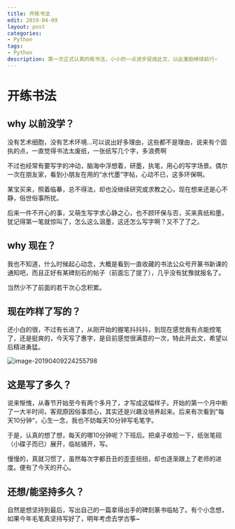 ```yaml
---
title: 开练书法
edit: 2019-04-09
layout: post
categories:
- Python
tags:
- Python
description: 第一次正式认真的练书法，小小的一点进步促成此文，以此激励继续前行~
---
```


# 开练书法

## why 以前没学？

没有艺术细胞，没有艺术环境...可以说出好多理由，这些都不是理由，说来有个固执的点，一直觉得书法太废纸，一张纸写几个字，多浪费啊

不过也经常有要写字的冲动，脑海中浮想着，研墨，执笔，用心的写字场景。偶尔一次在朋友家，看到小朋友在用的“水代墨”字帖，心动不已，这多环保啊。

某宝买来，照着临摹，总不得法，却也没继续研究或求教之心，现在想来还是心不静，俗世俗事所扰。

后来一件不开心的事，又萌生写字求心静之心，也不顾环保与否，买来真纸和墨，犹记得第一笔就惊叫了，怎么这么洇墨，这还怎么写字啊？又不了了之。

## why 现在？

我也不知道，什么时候起心动念，大概是看到一直收藏的书法公众号开篆书新课的通知吧，而且正好有某碑刻石的帖子（前面忘了提了），几乎没有犹豫就报名了。

当然少不了前面的若干次心念积累。

## 现在咋样了写的？

还小白的很，不过有长进了，从刚开始的握笔抖抖抖，到现在感觉我有点能控笔了，还是挺爽的，今天写了惠字，是目前感觉很满意的一次，特此开此文，希望以后精进勇猛。

![image-20190409224255798](https://ws2.sinaimg.cn/large/006tNc79ly1g1wriitnisj30ed0jb157.jpg)

## 这是写了多久？

说来惭愧，从春节开始至今有两个多月了，才写成这幅样子。开始的第一个月中断了一大半时间，客观原因俗事烦心，其实还是兴趣没培养起来。后来有次看到”每天10分钟“，心生一念，我也不妨每天10分钟写毛笔字。

于是，认真的想了想，每天的哪10分钟呢？下班后。把桌子收拾一下，纸张笔砚（小碟子而已）展开，临帖铺开，写。

慢慢的，真就习惯了，虽然每次字都丑丑的歪歪扭扭，却也逐渐跟上了老师的进度。便有了今天的开心。

## 还想/能坚持多久？

自然是想坚持到最后，写出自己的一篇拿得出手的碑刻篆书临帖了。有个小念想，如果今年毛笔真坚持写好了，明年考虑去学古筝~

